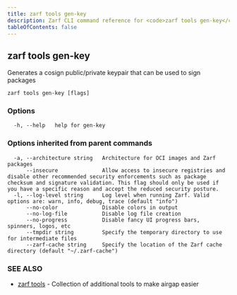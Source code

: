 ```yaml
---
title: zarf tools gen-key
description: Zarf CLI command reference for <code>zarf tools gen-key</code>.
tableOfContents: false
---
```


<!-- Page generated by Zarf; DO NOT EDIT -->

## zarf tools gen-key

Generates a cosign public/private keypair that can be used to sign packages

```
zarf tools gen-key [flags]
```

### Options

```
  -h, --help   help for gen-key
```

### Options inherited from parent commands

```
  -a, --architecture string   Architecture for OCI images and Zarf packages
      --insecure              Allow access to insecure registries and disable other recommended security enforcements such as package checksum and signature validation. This flag should only be used if you have a specific reason and accept the reduced security posture.
  -l, --log-level string      Log level when running Zarf. Valid options are: warn, info, debug, trace (default "info")
      --no-color              Disable colors in output
      --no-log-file           Disable log file creation
      --no-progress           Disable fancy UI progress bars, spinners, logos, etc
      --tmpdir string         Specify the temporary directory to use for intermediate files
      --zarf-cache string     Specify the location of the Zarf cache directory (default "~/.zarf-cache")
```

### SEE ALSO

* [zarf tools](/commands/zarf_tools/)	 - Collection of additional tools to make airgap easier

